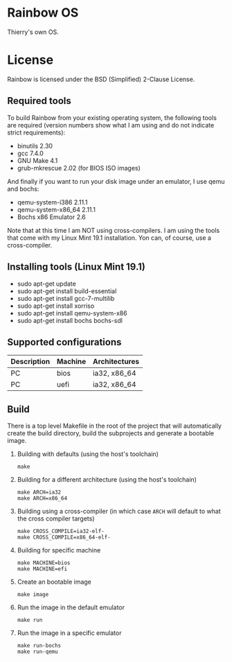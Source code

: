 Rainbow OS
==========

Thierry's own OS.


License
=======

Rainbow is licensed under the BSD (Simplified) 2-Clause License.


Required tools
--------------

To build Rainbow from your existing operating system, the following tools are
required (version numbers show what I am using and do not indicate strict
requirements):

* binutils 2.30
* gcc 7.4.0
* GNU Make 4.1
* grub-mkrescue 2.02 (for BIOS ISO images)

And finally if you want to run your disk image under an emulator, I use qemu and bochs:

* qemu-system-i386 2.11.1
* qemu-system-x86_64 2.11.1
* Bochs x86 Emulator 2.6

Note that at this time I am NOT using cross-compilers. I am using the tools that
come with my Linux Mint 19.1 installation. Yon can, of course, use a cross-compiler.


Installing tools (Linux Mint 19.1)
----------------------------------

* sudo apt-get update
* sudo apt-get install build-essential
* sudo apt-get install gcc-7-multilib
* sudo apt-get install xorriso
* sudo apt-get install qemu-system-x86
* sudo apt-get install bochs bochs-sdl


Supported configurations
------------------------

| Description | Machine | Architectures |
|-------------|----------|---------------|
| PC          | bios     | ia32, x86_64  |
| PC          | uefi     | ia32, x86_64  |



Build
-----

There is a top level Makefile in the root of the project that will automatically
create the build directory, build the subprojects and generate a bootable image.

1) Building with defaults (using the host's toolchain)

    ```
    make
    ```

2) Building for a different architecture (using the host's toolchain)

    ```
    make ARCH=ia32
    make ARCH=x86_64
    ```

3) Building using a cross-compiler (in which case `ARCH` will default to what the cross compiler targets)

    ```
    make CROSS_COMPILE=ia32-elf-
    make CROSS_COMPILE=x86_64-elf-
    ```

4) Building for specific machine

    ```
    make MACHINE=bios
    make MACHINE=efi
    ```

5) Create an bootable image

    ```
    make image
    ```

6) Run the image in the default emulator

    ```
    make run
    ```

7) Run the image in a specific emulator

    ```
    make run-bochs
    make run-qemu
    ```
